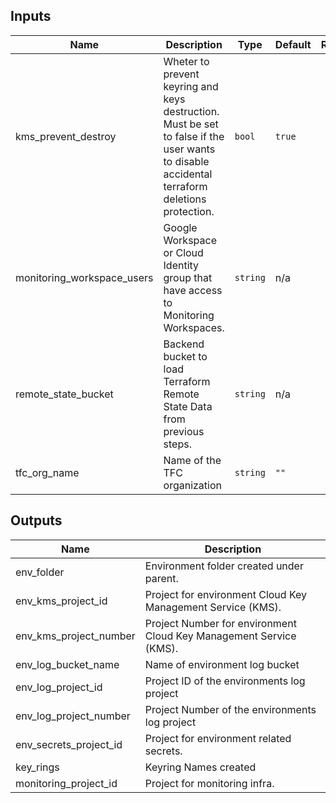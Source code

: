 <!-- BEGINNING OF PRE-COMMIT-TERRAFORM DOCS HOOK -->
## Inputs

| Name | Description | Type | Default | Required |
|------|-------------|------|---------|:--------:|
| kms\_prevent\_destroy | Wheter to prevent keyring and keys destruction. Must be set to false if the user wants to disable accidental terraform deletions protection. | `bool` | `true` | no |
| monitoring\_workspace\_users | Google Workspace or Cloud Identity group that have access to Monitoring Workspaces. | `string` | n/a | yes |
| remote\_state\_bucket | Backend bucket to load Terraform Remote State Data from previous steps. | `string` | n/a | yes |
| tfc\_org\_name | Name of the TFC organization | `string` | `""` | no |

## Outputs

| Name | Description |
|------|-------------|
| env\_folder | Environment folder created under parent. |
| env\_kms\_project\_id | Project for environment Cloud Key Management Service (KMS). |
| env\_kms\_project\_number | Project Number for environment Cloud Key Management Service (KMS). |
| env\_log\_bucket\_name | Name of environment log bucket |
| env\_log\_project\_id | Project ID of the environments log project |
| env\_log\_project\_number | Project Number of the environments log project |
| env\_secrets\_project\_id | Project for environment related secrets. |
| key\_rings | Keyring Names created |
| monitoring\_project\_id | Project for monitoring infra. |

<!-- END OF PRE-COMMIT-TERRAFORM DOCS HOOK -->
